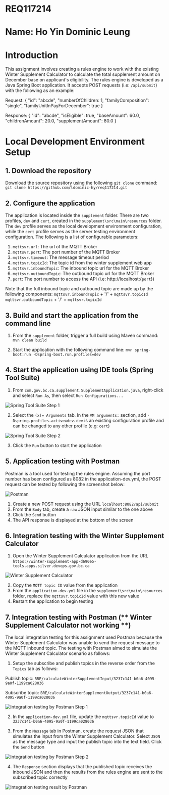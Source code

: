 # REQ117214
# Name: Ho Yin Dominic Leung

# Introduction

This assignment involves creating a rules engine to work with the existing Winter Supplement Calculator to calculate the total supplement amount on December base on applicant's eligibility.  The rules engine is developed as a Java Spring Boot application.  It accepts POST requests (i.e: `/api/submit`) with the following as an example:

Request:
{
  "id": "abcde",
  "numberOfChildren: 1,
  "familyComposition": "single",
  "familyUnitInPayForDecember": true
}

Response:
{
  "id": "abcde",
  "isEligible": true,
  "baseAmount": 60.0,
  "childrenAmount": 20.0,
  "supplementAmount": 80.0
}

# Local Development Environment Setup

## 1. Download the repository

Download the source repository using the following `git clone` command:
`git clone https://github.com/ldominic-hy/req117214.git`


## 2. Configure the application

The application is located inside the `supplement` folder.  There are two profiles, `dev` and `cert`, created in the `supplement\src\main\resources` folder.  The `dev` profile serves as the local development environment configuration, while the `cert` profile serves as the server testing environment configuration.  The following is a list of configurable parameters:

1. `mqttsvr.url`: The url of the MQTT Broker
2. `mqttsvr.port`: The port number of the MQTT Broker
3. `mqttsvr.timeout`: The message timeout period
4. `mqttsvr.topicId`: The topic id from the winter supplement web app
5. `mqttsvr.inboundTopic`: The inbound topic url for the MQTT Broker
6. `mqttsvr.outboundTopic`: The outbound topic url for the MQTT Broker
7. `port`: The port number to access the API (i.e: http://localhost:{`port`})

Note that the full inbound topic and outbound topic are made up by the following components:
`mqttsvr.inboundTopic` + '/' + `mqttsvr.topicId`
`mqttsvr.outboundTopic` + '/' + `mqttsvr.topicId`

## 3. Build and start the application from the command line

1. From the `supplement` folder, trigger a full build using Maven command:
`mvn clean build`

2. Start the application with the following command line:
`mvn spring-boot:run -Dspring-boot.run.profiles=dev`


## 4. Start the application using IDE tools (Spring Tool Suite)

1. From `com.gov.bc.ca.supplement.SupplementApplication.java`, right-click and select `Run As`, then select `Run Configurations...`

![Spring Tool Suite Step 1](./document/images/springToolSuiteStep1.jpg)

2. Select the `(x)= Arguments` tab.  In the `VM arguments:` section, add `-Dspring.profiles.active=dev`.  `dev` is an existing configuration profile and can be changed to any other profile (e.g: `cert`)

![Spring Tool Suite Step 2](./document/images/springToolSuiteStep2.jpg)

3. Click the `Run` button to start the application

## 5. Application testing with Postman

Postman is a tool used for testing the rules engine.  Assuming the port number has been configured as 8082 in the application-dev.yml, the POST request can be tested by following the screenshot below:

![Postman](./document/images/postman.jpg)

1. Create a new POST request using the URL `localhost:8082/api/submit`
2. From the `Body` tab, create a `raw` JSON input similar to the one above
3. Click the `Send` button
4. The API response is displayed at the bottom of the screen

## 6. Integration testing with the Winter Supplement Calculator

1. Open the Winter Supplement Calculator application from the URL `https://winter-supplement-app-d690e5-tools.apps.silver.devops.gov.bc.ca`

![Winter Supplement Calculator](./document/images/winterSupplementCalculator.jpg)

2. Copy the `MQTT topic ID` value from the application
3. From the `application-dev.yml` file in the `supplement\src\main\resources` folder, replace the `mqttsvr.topicId` value with this new value
4. Restart the application to begin testing

## 7. Integration testing with Postman (** Winter Supplement Calculator not working **)

The local integration testing for this assignment used Postman because the Winter Supplement Calculator was unable to send the request message to the MQTT inbound topic.  The testing with Postman aimed to simulate the Winter Supplement Calculator scenario as follows:

1. Setup the subscribe and publish topics in the reverse order from the `Topics` tab as follows:

Publish topic: `BRE/calculateWinterSupplementInput/3237c141-b0a6-4095-9a0f-1199ca028036`

Subscribe topic: `BRE/calculateWinterSupplementOutput/3237c141-b0a6-4095-9a0f-1199ca028036`

![Integration testing by Postman Step 1](./document/images/integrationPostmanStep1.jpg)

2. In the `application-dev.yml` file, update the `mqttsvr.topicId` value to `3237c141-b0a6-4095-9a0f-1199ca028036`

3. From the `Message` tab in Postman, create the request JSON that simulates the input from the Winter Supplement Calculator.  Select `JSON` as the message type and input the publish topic into the text field.  Click the `Send` button

![Integration testing by Postman Step 2](./document/images/integrationPostmanStep2.jpg)

4. The `Response` section displays that the published topic receives the inbound JSON and then the results from the rules engine are sent to the subscribed topic correctly

![Integration testing result by Postman](./document/images/integrationPostmanStep3.jpg)

